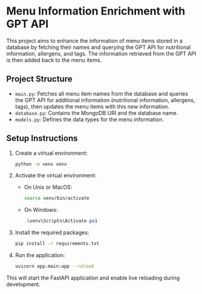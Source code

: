 # Menu Information Enrichment with GPT API

This project aims to enhance the information of menu items stored in a database by fetching their names and querying the GPT API for nutritional information, allergens, and tags. The information retrieved from the GPT API is then added back to the menu items.

## Project Structure

- `main.py`: Fetches all menu item names from the database and queries the GPT API for additional information (nutritional information, allergens, tags), then updates the menu items with this new information.
- `database.py`: Contains the MongoDB URI and the database name.
- `models.py`: Defines the data types for the menu information.

## Setup Instructions

1. Create a virtual environment:
    ```bash
    python -m venv venv
    ```

2. Activate the virtual environment:
    - On Unix or MacOS:
        ```bash
        source venv/bin/activate
        ```
    - On Windows:
        ```powershell
        .\venv\Scripts\Activate.ps1
        ```

3. Install the required packages:
    ```bash
    pip install -r requirements.txt
    ```

4. Run the application:
    ```bash
    uvicorn app.main:app --reload
    ```

This will start the FastAPI application and enable live reloading during development.


